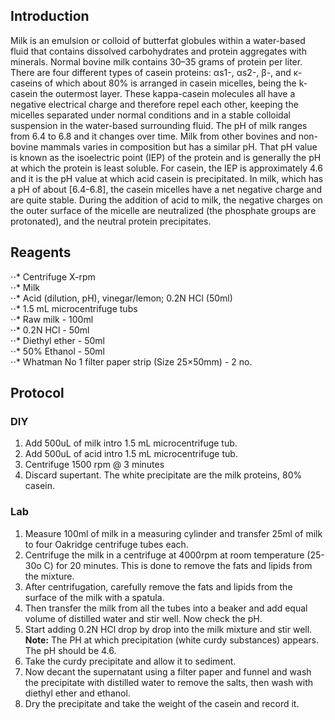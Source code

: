 ## Introduction
Milk is an emulsion or colloid of butterfat globules within a water-based fluid that contains dissolved carbohydrates and protein 
aggregates with minerals. Normal bovine milk contains 30–35 grams of protein per liter. There are four different types of casein 
proteins: αs1-, αs2-, β-, and κ-caseins of which about 80% is arranged in casein micelles, being the k-casein the outermost layer. 
These kappa-casein molecules all have a negative electrical charge and therefore repel each other, keeping the micelles separated 
under normal conditions and in a stable colloidal suspension in the water-based surrounding fluid.
The pH of milk ranges from 6.4 to 6.8 and it changes over time. Milk from other bovines and non-bovine mammals varies in 
composition but has a similar pH. That pH value is known as the isoelectric point (IEP) of the protein and is generally the pH at 
which the protein is least soluble. For casein, the IEP is approximately 4.6 and it is the pH value at which acid casein is 
precipitated. In milk, which has a pH of about [6.4-6.8], the casein micelles have a net negative charge and are quite stable. 
During the addition of acid to milk, the negative charges on the outer surface of the micelle are neutralized (the phosphate groups 
are protonated), and the neutral protein precipitates.  

## Reagents
⋅⋅* Centrifuge X-rpm   
⋅⋅* Milk  
⋅⋅* Acid (dilution, pH), vinegar/lemon; 0.2N HCl (50ml)  
⋅⋅*  1.5 mL microcentrifuge tubs  
⋅⋅* Raw milk - 100ml  
⋅⋅* 0.2N HCl - 50ml  
⋅⋅* Diethyl ether - 50ml  
⋅⋅* 50% Ethanol - 50ml  
⋅⋅* Whatman No 1 filter paper strip (Size 25×50mm) - 2 no.  

## Protocol
### DIY
1. Add 500uL of milk intro 1.5 mL microcentrifuge tub.
2. Add 500uL of acid intro 1.5 mL microcentrifuge tub.
3. Centrifuge 1500 rpm @ 3 minutes
4. Discard supertant. The white precipitate are the milk proteins, 80% casein.

### Lab
1. Measure 100ml of milk in a measuring cylinder and transfer 25ml of milk to four Oakridge centrifuge tubes each.
2. Centrifuge the milk in a centrifuge at 4000rpm at room temperature (25- 30o C) for 20 minutes. This is done to remove the fats 
and lipids from the mixture.
3. After centrifugation, carefully remove the fats and lipids from the surface of the milk with a spatula.
4. Then transfer the milk from all the tubes into a beaker and add equal volume of distilled water and stir well. Now check the pH.
5. Start adding 0.2N HCl drop by drop into the milk mixture and stir well.  
**Note:** The PH at which precipitation (white curdy substances) appears. The pH should be 4.6.
6. Take the curdy precipitate and allow it to sediment.
7. Now decant the supernatant using a filter paper and funnel and wash the precipitate with distilled water to remove the salts, 
then wash with diethyl ether and ethanol.
8. Dry the precipitate and take the weight of the casein and record it.


